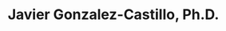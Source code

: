 ---
title: "Javier Gonzalez-Castillo, Ph.D."
presenter_id: javier_gonzalez-castillo
layout: member_all_presentations
---